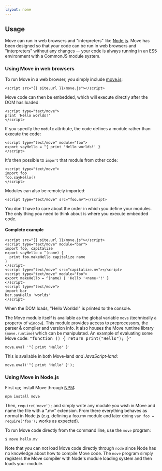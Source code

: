 ```yaml
---
layout: none
---
```


## Usage

Move can run in web browsers and "interpreters" like [Node.js](http://nodejs.org/). Move has been designed so that your code can be run in web browsers and "interpreters" without any changes -- your code is always running in an ES5 environment with a CommonJS module system.


### Using Move in web browsers

To run Move in a web browser, you simply include [move.js](/move.js):

    <script src="{{ site.url }}/move.js"></script>

Move code can then be embedded, which will execute directly after the DOM has loaded:

    <script type="text/move">
    print 'Hello worlds!'
    </script>

If you specify the `module` attribute, the code defines a module rather than execute the code:

    <script type="text/move" module="foo">
    export sayHello = ^{ print 'Hello worlds!' }
    </script>

It's then possible to `import` that module from other code:

    <script type="text/move">
    import foo
    foo.sayHello()
    </script>

Modules can also be remotely imported:

    <script type="text/move" src="foo.mv"></script>

You don't have to care about the order in which you define your modules. The only thing you need to think about is where you execute embedded code.

#### Complete example

    <script src="{{ site.url }}/move.js"></script>
    <script type="text/move" module="bar">
    import foo, capitalize
    export sayHello = ^(name) {
      print foo.makeHello capitalize name
    }
    </script>
    <script type="text/move" src="capitalize.mv"></script>
    <script type="text/move" module="foo">
    export makeHello = ^(name) { 'Hello '+name+'!' }
    </script>
    <script type="text/move">
    import bar
    bar.sayHello 'worlds'
    </script>

When the DOM loads, "Hello Worlds!" is printed to the console.

The Move module itself is available as the global variable `move` (technically a property of `window`). This module provides access to preprocessors, the parser & compiler and version info. It also houses the Move runtime library (`move.runtime`) which can be manipulated. An example of evaluating some Move code:
<samp>"function () {
  return print("Hello");
}"</samp>

    move.eval '^{ print "Hello" }'

This is available in both Move-land *and JavaScript-land*:

    move.eval('^{ print "Hello" }');


### Using Move in Node.js

First up; install Move through [NPM](http://npmjs.org/):

    npm install move

Then, `require('move');` and simply write any module you wish in Move and name the file with a ".mv" extension. From there everything behaves as normal in Node.js (e.g. defining a foo.mv module and later doing `var foo = require('foo');` works as expected).

To run Move code directly from the command line, use the `move` program:

    $ move hello.mv

Note that you can not load Move code directly through `node` since Node has no knowledge about how to compile Move code. The `move` program simply registers the Move compiler with Node's module loading system and then loads your module.

